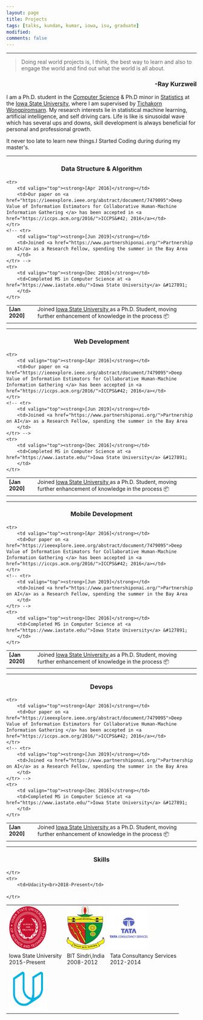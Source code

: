 ```yaml
---
layout: page
title: Projects
tags: [talks, kundan, kumar, iowa, isu, graduate]
modified:
comments: false
---
```

----

> Doing real world projects is, I think, the best way to learn and also to engage the world
> and find out what the world is all about.

<h3 align="right">-Ray Kurzweil</h3>



I am a Ph.D. student in the [Computer Science](https://www.cs.iastate.edu/) & Ph.D minor in [Statistics](https://www.stat.iastate.edu) at the [Iowa State University](https://www.iastate.edu/), where I am supervised by [Tichakorn Wongpiromsarn](https://tichakorn.dev/). My research interests lie in statistical machine learning, artificial intelligence, and self driving cars.
Life is like is sinusoidal wave which has several ups and downs, skill development is always beneficial for personal and professional growth.


It never too late to learn new things.I Started Coding during during my master's.

----

<h3 align="center">Data Structure & Algorithm</h3>
<table class='news-table'>
    <col width="15%">
    <col width="85%">
    <!-- <tr>
        <td valign="top"><strong>[Apr 2020]</strong></td>
        <td>Our <a href="https://arxiv.org/abs/2005.00631">paper</a> on evaluating explanation methods was accepted to <a href="https://ijcai20.org/">IJCAI 2020</a></td>
    </tr> -->
    <!-- <tr>
        <td valign="top"><strong>[Mar 2020]</strong></td>
        <td>Co-organizing a workshop, <a href="https://sites.google.com/view/whi2020/">Human Interpretability in ML</a>, at <a href="https://icml.cc/Conferences/2020">ICML 2020</a></td>
    </tr> -->
    <!-- <tr>
        <td valign="top"><strong>[Jan 2020]</strong></td>
        <td><a href="https://arxiv.org/abs/1901.08557">On Network Science and Mutual Information for Explaining Deep Neural Networks</a> has been accepted to <a href="https://2020.ieeeicassp.org/">ICASSP 2020</a></td>
    </tr> -->
    <!-- <tr>
        <td valign="top"><strong>[Jan 2020]</strong></td>
        <td>One <a href="https://umangsbhatt.github.io/reports/ecai.pdf">paper</a> on concealing model unfairness from explanation methods accepted to <a href="http://ecai2020.eu/">ECAI 2020</a></td>
    </tr> -->
    <tr>
        <td valign="top"><strong>[Jan 2020]</strong></td>
        <td>Joined <a href="https://cs.iastate.edu/">Iowa State University </a> as a Ph.D. Student, moving further enhancement of knowledge in the process &#128230;
        </td>
    </tr>

    <tr>
        <td valign="top"><strong>[Apr 2016]</strong></td>
        <td>Our paper on <a href="https://ieeexplore.ieee.org/abstract/document/7479095">Deep Value of Information Estimators for Collaborative Human-Machine Information Gathering </a> has been accepted in <a href="https://iccps.acm.org/2016/">ICCPS&#42; 2016</a></td>
    </tr>
    <!-- <tr>
        <td valign="top"><strong>[Jun 2019]</strong></td>
        <td>Joined <a href="https://www.partnershiponai.org/">Partnership on AI</a> as a Research Fellow, spending the summer in the Bay Area
        </td>
    </tr> -->
    <tr>
        <td valign="top"><strong>[Dec 2016]</strong></td>
        <td>Completed MS in Computer Science at <a href="https://www.iastate.edu/">Iowa State University</a> &#127891;
        </td>
    </tr>
</table>

----

<h3 align="center">Web Development</h3>
<table class='news-table'>
    <col width="15%">
    <col width="85%">
    <!-- <tr>
        <td valign="top"><strong>[Apr 2020]</strong></td>
        <td>Our <a href="https://arxiv.org/abs/2005.00631">paper</a> on evaluating explanation methods was accepted to <a href="https://ijcai20.org/">IJCAI 2020</a></td>
    </tr> -->
    <!-- <tr>
        <td valign="top"><strong>[Mar 2020]</strong></td>
        <td>Co-organizing a workshop, <a href="https://sites.google.com/view/whi2020/">Human Interpretability in ML</a>, at <a href="https://icml.cc/Conferences/2020">ICML 2020</a></td>
    </tr> -->
    <!-- <tr>
        <td valign="top"><strong>[Jan 2020]</strong></td>
        <td><a href="https://arxiv.org/abs/1901.08557">On Network Science and Mutual Information for Explaining Deep Neural Networks</a> has been accepted to <a href="https://2020.ieeeicassp.org/">ICASSP 2020</a></td>
    </tr> -->
    <!-- <tr>
        <td valign="top"><strong>[Jan 2020]</strong></td>
        <td>One <a href="https://umangsbhatt.github.io/reports/ecai.pdf">paper</a> on concealing model unfairness from explanation methods accepted to <a href="http://ecai2020.eu/">ECAI 2020</a></td>
    </tr> -->
    <tr>
        <td valign="top"><strong>[Jan 2020]</strong></td>
        <td>Joined <a href="https://cs.iastate.edu/">Iowa State University </a> as a Ph.D. Student, moving further enhancement of knowledge in the process &#128230;
        </td>
    </tr>

    <tr>
        <td valign="top"><strong>[Apr 2016]</strong></td>
        <td>Our paper on <a href="https://ieeexplore.ieee.org/abstract/document/7479095">Deep Value of Information Estimators for Collaborative Human-Machine Information Gathering </a> has been accepted in <a href="https://iccps.acm.org/2016/">ICCPS&#42; 2016</a></td>
    </tr>
    <!-- <tr>
        <td valign="top"><strong>[Jun 2019]</strong></td>
        <td>Joined <a href="https://www.partnershiponai.org/">Partnership on AI</a> as a Research Fellow, spending the summer in the Bay Area
        </td>
    </tr> -->
    <tr>
        <td valign="top"><strong>[Dec 2016]</strong></td>
        <td>Completed MS in Computer Science at <a href="https://www.iastate.edu/">Iowa State University</a> &#127891;
        </td>
    </tr>
</table>

----

<h3 align="center">Mobile Development</h3>
<table class='news-table'>
    <col width="15%">
    <col width="85%">
    <!-- <tr>
        <td valign="top"><strong>[Apr 2020]</strong></td>
        <td>Our <a href="https://arxiv.org/abs/2005.00631">paper</a> on evaluating explanation methods was accepted to <a href="https://ijcai20.org/">IJCAI 2020</a></td>
    </tr> -->
    <!-- <tr>
        <td valign="top"><strong>[Mar 2020]</strong></td>
        <td>Co-organizing a workshop, <a href="https://sites.google.com/view/whi2020/">Human Interpretability in ML</a>, at <a href="https://icml.cc/Conferences/2020">ICML 2020</a></td>
    </tr> -->
    <!-- <tr>
        <td valign="top"><strong>[Jan 2020]</strong></td>
        <td><a href="https://arxiv.org/abs/1901.08557">On Network Science and Mutual Information for Explaining Deep Neural Networks</a> has been accepted to <a href="https://2020.ieeeicassp.org/">ICASSP 2020</a></td>
    </tr> -->
    <!-- <tr>
        <td valign="top"><strong>[Jan 2020]</strong></td>
        <td>One <a href="https://umangsbhatt.github.io/reports/ecai.pdf">paper</a> on concealing model unfairness from explanation methods accepted to <a href="http://ecai2020.eu/">ECAI 2020</a></td>
    </tr> -->
    <tr>
        <td valign="top"><strong>[Jan 2020]</strong></td>
        <td>Joined <a href="https://cs.iastate.edu/">Iowa State University </a> as a Ph.D. Student, moving further enhancement of knowledge in the process &#128230;
        </td>
    </tr>

    <tr>
        <td valign="top"><strong>[Apr 2016]</strong></td>
        <td>Our paper on <a href="https://ieeexplore.ieee.org/abstract/document/7479095">Deep Value of Information Estimators for Collaborative Human-Machine Information Gathering </a> has been accepted in <a href="https://iccps.acm.org/2016/">ICCPS&#42; 2016</a></td>
    </tr>
    <!-- <tr>
        <td valign="top"><strong>[Jun 2019]</strong></td>
        <td>Joined <a href="https://www.partnershiponai.org/">Partnership on AI</a> as a Research Fellow, spending the summer in the Bay Area
        </td>
    </tr> -->
    <tr>
        <td valign="top"><strong>[Dec 2016]</strong></td>
        <td>Completed MS in Computer Science at <a href="https://www.iastate.edu/">Iowa State University</a> &#127891;
        </td>
    </tr>
</table>

----

<h3 align="center">Devops</h3>
<table class='news-table'>
    <col width="15%">
    <col width="85%">
    <!-- <tr>
        <td valign="top"><strong>[Apr 2020]</strong></td>
        <td>Our <a href="https://arxiv.org/abs/2005.00631">paper</a> on evaluating explanation methods was accepted to <a href="https://ijcai20.org/">IJCAI 2020</a></td>
    </tr> -->
    <!-- <tr>
        <td valign="top"><strong>[Mar 2020]</strong></td>
        <td>Co-organizing a workshop, <a href="https://sites.google.com/view/whi2020/">Human Interpretability in ML</a>, at <a href="https://icml.cc/Conferences/2020">ICML 2020</a></td>
    </tr> -->
    <!-- <tr>
        <td valign="top"><strong>[Jan 2020]</strong></td>
        <td><a href="https://arxiv.org/abs/1901.08557">On Network Science and Mutual Information for Explaining Deep Neural Networks</a> has been accepted to <a href="https://2020.ieeeicassp.org/">ICASSP 2020</a></td>
    </tr> -->
    <!-- <tr>
        <td valign="top"><strong>[Jan 2020]</strong></td>
        <td>One <a href="https://umangsbhatt.github.io/reports/ecai.pdf">paper</a> on concealing model unfairness from explanation methods accepted to <a href="http://ecai2020.eu/">ECAI 2020</a></td>
    </tr> -->
    <tr>
        <td valign="top"><strong>[Jan 2020]</strong></td>
        <td>Joined <a href="https://cs.iastate.edu/">Iowa State University </a> as a Ph.D. Student, moving further enhancement of knowledge in the process &#128230;
        </td>
    </tr>

    <tr>
        <td valign="top"><strong>[Apr 2016]</strong></td>
        <td>Our paper on <a href="https://ieeexplore.ieee.org/abstract/document/7479095">Deep Value of Information Estimators for Collaborative Human-Machine Information Gathering </a> has been accepted in <a href="https://iccps.acm.org/2016/">ICCPS&#42; 2016</a></td>
    </tr>
    <!-- <tr>
        <td valign="top"><strong>[Jun 2019]</strong></td>
        <td>Joined <a href="https://www.partnershiponai.org/">Partnership on AI</a> as a Research Fellow, spending the summer in the Bay Area
        </td>
    </tr> -->
    <tr>
        <td valign="top"><strong>[Dec 2016]</strong></td>
        <td>Completed MS in Computer Science at <a href="https://www.iastate.edu/">Iowa State University</a> &#127891;
        </td>
    </tr>
</table>

----
<h3 align="center">Skills</h3>
<table align="center" class='affl-pic'>
    <tr>
        <td>
            <a href="https://www.iastate.edu/">
            <img src="/images/ISU.png" width="100" height="115"></a>
        </td>
        <td>
            <a href="https://www.bitsindri.ac.in/">
            <img src="/images/BIT.png" width="100" height="115"></a>
        </td>
        <td>
            <a href="https://www.tcs.com/">
            <img src="/images/tcs.png" width="100" height="115"></a>
        </td>
    <tr>
    <tr>
        <td>Iowa State University<br>2015-Present</td>
        <td>BIT Sindri,India<br>2008-2012</td>
        <td>Tata Consultancy Services<br>2012-2014</td>
    </tr>
    </tr>
        <td>
            <a href="https://www.udacity.com/">
            <img src="/images/udacity.png" width="100" height="115"></a>
        </td>

    </tr>
    <tr>
        <td>Udacity<br>2018-Present</td>

    </tr>
</table>
